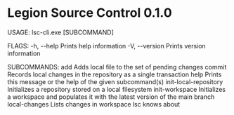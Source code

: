 # Legion Source Control 0.1.0

USAGE:
    lsc-cli.exe [SUBCOMMAND]

FLAGS:
    -h, --help       Prints help information
    -V, --version    Prints version information

SUBCOMMANDS:
    add                      Adds local file to the set of pending changes
    commit                   Records local changes in the repository as a single transaction
    help                     Prints this message or the help of the given subcommand(s)
    init-local-repository    Initializes a repository stored on a local filesystem
    init-workspace           Initializes a workspace and populates it with the latest version of the main branch
    local-changes            Lists changes in workspace lsc knows about
